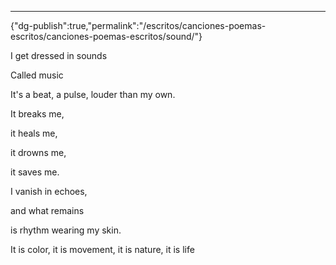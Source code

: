---
{"dg-publish":true,"permalink":"/escritos/canciones-poemas-escritos/canciones-poemas-escritos/sound/"}

 

I get dressed in sounds

Called music

It's a beat, a pulse, louder than my own.

It breaks me,

it heals me,

it drowns me,

it saves me.

  
I vanish in echoes,

and what remains

is rhythm wearing my skin.

  

It is color, it is movement, it is nature, it is life
